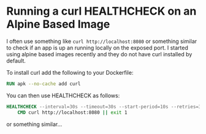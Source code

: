# Running a curl HEALTHCHECK on an Alpine Based Image

I often use something like `curl http://localhost:8080` or something similar to check if an app is up an running locally on the exposed port. I started using alpine based images recently and they do not have curl installed by default. 

To install curl add the following to your Dockerfile:

```Dockerfile
RUN apk --no-cache add curl
```

You can then use HEALTHCHECK as follows:

```Dockerfile
HEALTHCHECK --interval=30s --timeout=30s --start-period=10s --retries=3 \
    CMD curl http://localhost:8080 || exit 1
```

or something similar...
